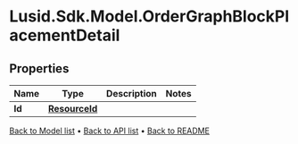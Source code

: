 # Lusid.Sdk.Model.OrderGraphBlockPlacementDetail

## Properties

Name | Type | Description | Notes
------------ | ------------- | ------------- | -------------
**Id** | [**ResourceId**](ResourceId.md) |  | 

[Back to Model list](../README.md#documentation-for-models) &#8226; [Back to API list](../README.md#documentation-for-api-endpoints) &#8226; [Back to README](../README.md)

